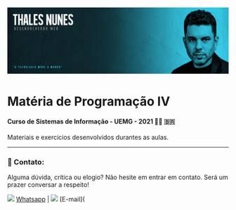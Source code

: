 # ![Header]( https://raw.githubusercontent.com/thalesonunes/thalesonunes/main/header.png )

# Matéria de Programação IV

#### Curso de Sistemas de Informação - UEMG - 2021 :student: :brazil:
Materiais e exercícios desenvolvidos durantes as aulas.

------

###  :rocket: Contato:

Alguma dúvida, crítica ou elogio? Não hesite em entrar em contato. Será um prazer conversar a respeito!

<img src="https://thalesnunes.com.br/github/whatsapp.svg" width="30"> [Whatsapp](https://api.whatsapp.com/send?phone=5535997438652) | <img src="https://thalesnunes.com.br/github/email.svg" width="30"> [E-mail](

